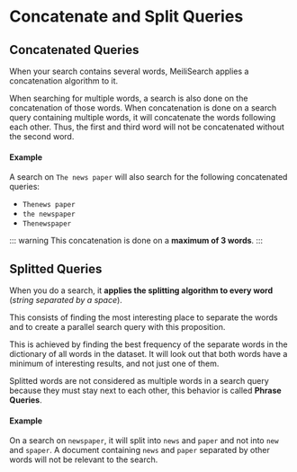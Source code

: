 # Concatenate and Split Queries

## Concatenated Queries

When your search contains several words, MeiliSearch applies a concatenation algorithm to it.

When searching for multiple words, a search is also done on the concatenation of those words. When concatenation is done on a search query containing multiple words, it will concatenate the words following each other. Thus, the first and third word will not be concatenated without the second word.

#### Example

A search on `The news paper` will also search for the following concatenated queries:
- `Thenews paper`
- `the newspaper`
- `Thenewspaper`

::: warning
This concatenation is done on a **maximum of 3 words**.
:::

## Splitted Queries

When you do a search, it **applies the splitting algorithm to every word** (*string separated by a space*).

This consists of finding the most interesting place to separate the words and to create a parallel search query with this proposition.

This is achieved by finding the best frequency of the separate words in the dictionary of all words in the dataset. It will look out that both words have a minimum of interesting results, and not just one of them.

Splitted words are not considered as multiple words in a search query because they must stay next to each other, this behavior is called **Phrase Queries**.

#### Example

On a search on `newspaper`, it will split into `news` and `paper` and not into `new` and `spaper`.
A document containing `news` and `paper` separated by other words will not be relevant to the search.

